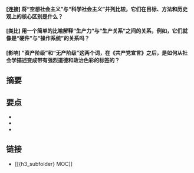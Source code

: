 #### [连接] 将“空想社会主义”与“科学社会主义”并列比较，它们在目标、方法和历史观上的核心区别是什么？


#### [类比] 用一个简单的比喻解释“生产力”与“生产关系”之间的关系，例如，它们就像是“硬件”与“操作系统”的关系吗？


#### [影响] “资产阶级”和“无产阶级”这两个词，在《共产党宣言》之后，是如何从社会学描述变成带有强烈道德和政治色彩的标签的？


## 摘要


## 要点

- 
- 
- 

## 链接

- [[{h3_subfolder} MOC]]
